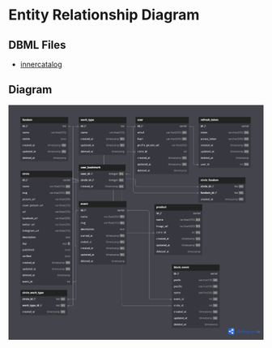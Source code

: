 # Entity Relationship Diagram

## DBML Files

- [innercatalog](innercatalog.dbml)

## Diagram

![ERD Diagram](diagram.png)
